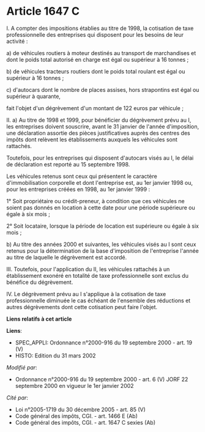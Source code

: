 # Article 1647 C

I. A compter des impositions établies au titre de 1998, la cotisation de taxe professionnelle des entreprises qui disposent
pour les besoins de leur activité :

a) de véhicules routiers à moteur destinés au transport de marchandises et dont le poids total autorisé en charge est égal ou
supérieur à 16 tonnes ;

b) de véhicules tracteurs routiers dont le poids total roulant est égal ou supérieur à 16 tonnes ;

c) d'autocars dont le nombre de places assises, hors strapontins est égal ou supérieur à quarante,

fait l'objet d'un dégrèvement d'un montant de 122 euros par véhicule ;

II. a) Au titre de 1998 et 1999, pour bénéficier du dégrèvement prévu au I, les entreprises doivent souscrire, avant le 31
janvier de l'année d'imposition, une déclaration assortie des pièces justificatives auprès des centres des impôts dont
relèvent les établissements auxquels les véhicules sont rattachés.

Toutefois, pour les entreprises qui disposent d'autocars visés au I, le délai de déclaration est reporté au 15 septembre
1998.

Les véhicules retenus sont ceux qui présentent le caractère d'immobilisation corporelle et dont l'entreprise est, au 1er
janvier 1998 ou, pour les entreprises créées en 1998, au 1er janvier 1999 :

1° Soit propriétaire ou crédit-preneur, à condition que ces véhicules ne soient pas donnés en location à cette date pour une
période supérieure ou égale à six mois ;

2° Soit locataire, lorsque la période de location est supérieure ou égale à six mois ;

b) Au titre des années 2000 et suivantes, les véhicules visés au I sont ceux retenus pour la détermination de la base
d'imposition de l'entreprise l'année au titre de laquelle le dégrèvement est accordé.

III. Toutefois, pour l'application du II, les véhicules rattachés à un établissement exonéré en totalité de taxe
professionnelle sont exclus du bénéfice du dégrèvement.

IV. Le dégrèvement prévu au I s'applique à la cotisation de taxe professionnelle diminuée le cas échéant de l'ensemble des
réductions et autres dégrèvements dont cette cotisation peut faire l'objet.

**Liens relatifs à cet article**

**Liens**:

  - SPEC_APPLI: Ordonnance n°2000-916 du 19 septembre 2000 - art. 19 (V)
  - HISTO: Edition du 31 mars 2002

_Modifié par_:

  - Ordonnance n°2000-916 du 19 septembre 2000 - art. 6 (V) JORF 22 septembre 2000 en vigueur le 1er janvier 2002

_Cité par_:

  - Loi n°2005-1719 du 30 décembre 2005 - art. 85 (V)
  - Code général des impôts, CGI. - art. 1466 E (Ab)
  - Code général des impôts, CGI. - art. 1647 C sexies (Ab)
